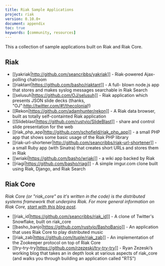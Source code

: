 ```yaml
---
title: Riak Sample Applications
project: riak
version: 0.10.0+
document: appendix
toc: true
keywords: [community, resources]
---
```


This a collection of sample applications built on Riak and Riak Core.

## Riak 

* [[yakriak|http://github.com/seancribbs/yakriak]] - Riak-powered Ajax-polling chatroom
* [[riaktant|https://github.com/basho/riaktant]] - A full- blown node.js app that stores and makes syslog messages searchable in Riak Search
* [[selusuh|https://github.com/OJ/selusuh]] - Riak application which presents JSON slide decks (thanks, "OJ":http://twitter.com/#!/thecolonial!)
* [[Rekon|https://github.com/adamhunter/rekon]] - A Riak data browser, built as totally self-containted Riak application
* [[Slideblast|https://github.com/rustyio/SlideBlast]] - share and control slide presentation for the web
* [[riak_php_app|http://github.com/schofield/riak_php_app]] - a small PHP app that shows some basic usage of the Riak PHP library
* [[riak-url-shortener|http://github.com/seancribbs/riak-url-shortener]] - a small Ruby app (with Sinatra) that creates short URLs and stores them in Riak
* [[wriaki|https://github.com/basho/wriaki]] - a wiki app backed by Riak
* [[riagi|https://github.com/basho/riagi]] - A simple imgur.com clone built using Riak, Django, and Riak Search

## Riak Core

_Riak Core (or "riak_core" as it's written in the code) is the distributed systems framework that underpins Riak. For more general information on Riak Core, [start with this blog post](http://blog.basho.com/2011/04/12/Where-To-Start-With-Riak-Core/)._

* [[riak_id|https://github.com/seancribbs/riak_id]] - A clone of Twitter's Snowflake, built on riak_core
* [[basho_banjo|https://github.com/rustyio/BashoBanjo]] - An application that uses Riak Core to play distributed music
* [[riak_zab|https://github.com/jtuple/riak_zab]] - An implementation of the Zookeeper
protocol on top of Riak Core
* [[try-try-try|https://github.com/rzezeski/try-try-try]] - Ryan Zezeski’s working blog that takes an in depth look at various aspects of riak_core (and walks you through building an application called "RTS") 
